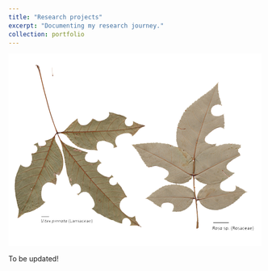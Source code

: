 ```yaml
---
title: "Research projects"
excerpt: "Documenting my research journey."
collection: portfolio
---
```


![Leaf paper](/images/portfolio3-leaf.png)

To be updated!
